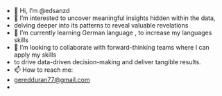 - 👋 Hi, I’m @edsanzd
- 👀 I’m interested to uncover meaningful insights hidden within the data,
- delving deeper into its patterns to reveal valuable revelations
- 🌱 I’m currently learning German language , to increase my languages skills
- 💞️ I’m looking to collaborate with forward-thinking teams where I can apply my skills
-    to drive data-driven decision-making and deliver tangible results.
- 📫 How to reach me:
-  geredduran77@gmail.com
-  
<!---
edsanzd/edsanzd is a ✨ special ✨ repository because its `README.md` (this file) appears on your GitHub profile.
You can click the Preview link to take a look at your changes.
--->
